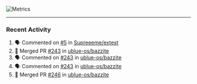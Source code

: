 ![Metrics](https://metrics.lecoq.io/KyleGospo?template=classic&base=header%2C%20activity%2C%20community%2C%20repositories%2C%20metadata&base.indepth=false&base.hireable=false&base.skip=false&config.timezone=America%2FLos_Angeles)

---
### Recent Activity
<!--START_SECTION:activity-->
1. 🗣 Commented on [#5](https://github.com/Supreeeme/extest/issues/5#issuecomment-1702094185) in [Supreeeme/extest](https://github.com/Supreeeme/extest)
2. 🎉 Merged PR [#243](https://github.com/ublue-os/bazzite/pull/243) in [ublue-os/bazzite](https://github.com/ublue-os/bazzite)
3. 🗣 Commented on [#243](https://github.com/ublue-os/bazzite/pull/243#issuecomment-1701935088) in [ublue-os/bazzite](https://github.com/ublue-os/bazzite)
4. 🗣 Commented on [#243](https://github.com/ublue-os/bazzite/pull/243#issuecomment-1701915116) in [ublue-os/bazzite](https://github.com/ublue-os/bazzite)
5. 🎉 Merged PR [#246](https://github.com/ublue-os/bazzite/pull/246) in [ublue-os/bazzite](https://github.com/ublue-os/bazzite)
<!--END_SECTION:activity-->
